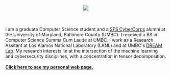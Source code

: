 <div align="center", style="font-size: 50px">

  <img src="https://github-readme-stats.vercel.app/api?username=MaksimEkin&show_icons=true&hide_border=true&theme=dracula&count_private=True&hide_rank=True"></img>

</div>


I am a graduate Computer Science student and a [SFS CyberCorps](https://www.sfs.opm.gov) alumni at the University of Maryland, Baltimore County (UMBC). I received a BS in Computer Science Summa Cum Laude at UMBC. I work as a Research Assitant at Los Alamos National Laboratory (LANL) and at UMBC's [DREAM Lab](https://umbc-dream-lab.github.io). My research interests lie at the intersection of the machine learning and cybersecurity disciplines, with a concentration in tensor decomposition. 
<br>
<br>
**[Click here to see my personal web page.](https://www.maksimeren.com)**
